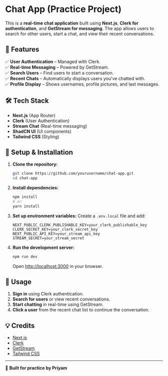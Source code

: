 # Chat App (Practice Project)

This is a **real-time chat application** built using **Next.js**, **Clerk for authentication**, and **GetStream for messaging**. The app allows users to search for other users, start a chat, and view their recent conversations.

## 🚀 Features

✅ **User Authentication** – Managed with Clerk.  
✅ **Real-time Messaging** – Powered by GetStream.  
✅ **Search Users** – Find users to start a conversation.  
✅ **Recent Chats** – Automatically displays users you've chatted with.  
✅ **Profile Display** – Shows usernames, profile pictures, and last messages.  

## 🛠️ Tech Stack

- **Next.js** (App Router)
- **Clerk** (User Authentication)
- **Stream Chat** (Real-time messaging)
- **ShadCN UI** (UI components)
- **Tailwind CSS** (Styling)

## 🔧 Setup & Installation

1. **Clone the repository:**
   ```bash
   git clone https://github.com/yourusername/chat-app.git
   cd chat-app
   ```

2. **Install dependencies:**
   ```bash
   npm install
   # or
   yarn install
   ```

3. **Set up environment variables:**
   Create a `.env.local` file and add:
   ```env
   NEXT_PUBLIC_CLERK_PUBLISHABLE_KEY=your_clerk_publishable_key
   CLERK_SECRET_KEY=your_clerk_secret_key
   NEXT_PUBLIC_API_KEY=your_stream_api_key
   STREAM_SECRET=your_stream_secret
   ```

4. **Run the development server:**
   ```bash
   npm run dev
   ```
   Open [http://localhost:3000](http://localhost:3000) in your browser.

## 🎯 Usage

1. **Sign in** using Clerk authentication.
2. **Search for users** or view recent conversations.
3. **Start chatting** in real-time using GetStream.
4. **Click a user** from the recent chat list to continue the conversation.


## 💡 Credits

- [Next.js](https://nextjs.org/)
- [Clerk](https://clerk.dev/)
- [GetStream](https://getstream.io/)
- [Tailwind CSS](https://tailwindcss.com/)

---

🚀 **Built for practice by Priyam**

